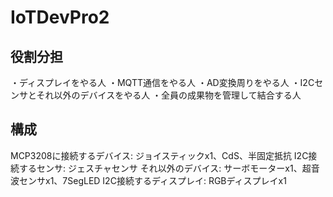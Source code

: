 # IoTDevPro2
## 役割分担
・ディスプレイをやる人
・MQTT通信をやる人
・AD変換周りをやる人
・I2Cセンサとそれ以外のデバイスをやる人
・全員の成果物を管理して結合する人

## 構成
MCP3208に接続するデバイス: ジョイスティックx1、CdS、半固定抵抗
I2C接続するセンサ: ジェスチャセンサ
それ以外のデバイス: サーボモーターx1、超音波センサx1、7SegLED
I2C接続するディスプレイ: RGBディスプレイx1